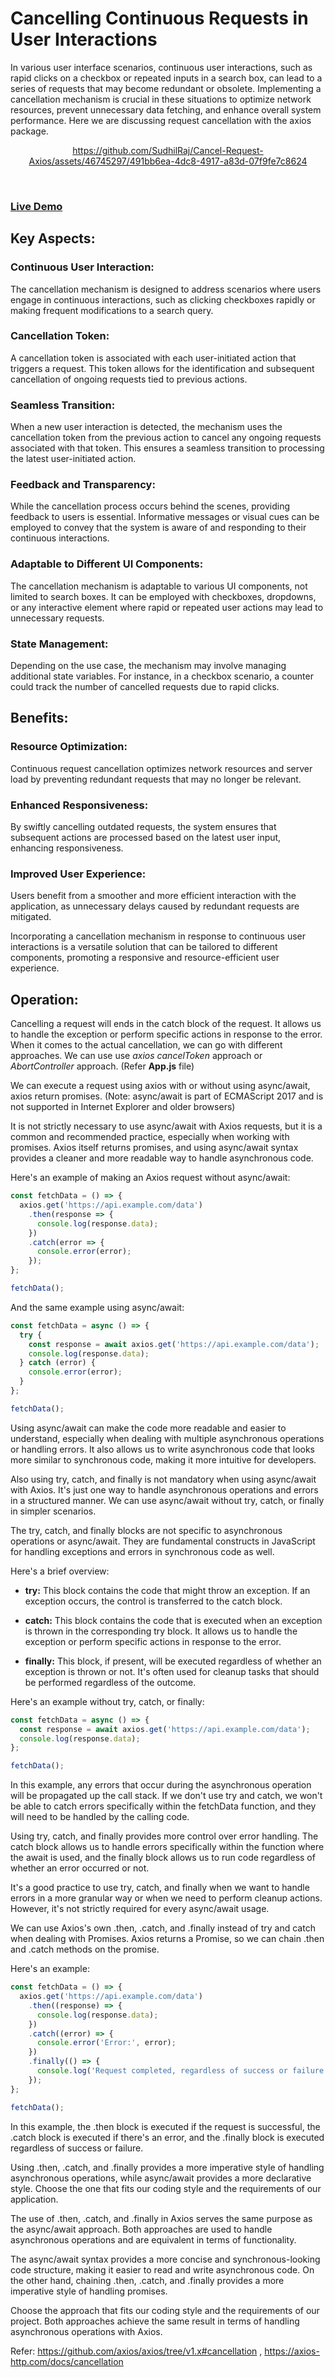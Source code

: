 # Cancelling Continuous Requests in User Interactions
In various user interface scenarios, continuous user interactions, such as rapid clicks on a checkbox or repeated inputs in a search box, can lead to a series of requests that may become redundant or obsolete. Implementing a cancellation mechanism is crucial in these situations to optimize network resources, prevent unnecessary data fetching, and enhance overall system performance. Here we are discussing request cancellation with the axios package.
<br>

<div align="center">

https://github.com/SudhilRaj/Cancel-Request-Axios/assets/46745297/491bb6ea-4dc8-4917-a83d-07f9fe7c8624

</div>
<br>

<h3><a href="https://srk-axioscanceldemo.netlify.app/" target="_blank"><b>Live Demo</b></a></h3>

## Key Aspects:
### Continuous User Interaction: 
The cancellation mechanism is designed to address scenarios where users engage in continuous interactions, such as clicking checkboxes rapidly or making frequent modifications to a search query.

### Cancellation Token: 
A cancellation token is associated with each user-initiated action that triggers a request. This token allows for the identification and subsequent cancellation of ongoing requests tied to previous actions.

### Seamless Transition: 
When a new user interaction is detected, the mechanism uses the cancellation token from the previous action to cancel any ongoing requests associated with that token. This ensures a seamless transition to processing the latest user-initiated action.

### Feedback and Transparency: 
While the cancellation process occurs behind the scenes, providing feedback to users is essential. Informative messages or visual cues can be employed to convey that the system is aware of and responding to their continuous interactions.

### Adaptable to Different UI Components: 
The cancellation mechanism is adaptable to various UI components, not limited to search boxes. It can be employed with checkboxes, dropdowns, or any interactive element where rapid or repeated user actions may lead to unnecessary requests.

### State Management: 
Depending on the use case, the mechanism may involve managing additional state variables. For instance, in a checkbox scenario, a counter could track the number of cancelled requests due to rapid clicks.

## Benefits:
### Resource Optimization:
Continuous request cancellation optimizes network resources and server load by preventing redundant requests that may no longer be relevant.

### Enhanced Responsiveness: 
By swiftly cancelling outdated requests, the system ensures that subsequent actions are processed based on the latest user input, enhancing responsiveness.

### Improved User Experience: 
Users benefit from a smoother and more efficient interaction with the application, as unnecessary delays caused by redundant requests are mitigated.

Incorporating a cancellation mechanism in response to continuous user interactions is a versatile solution that can be tailored to different components, promoting a responsive and resource-efficient user experience.

## Operation:
Cancelling a request will ends in the catch block of the request. It allows us to handle the exception or perform specific actions in response to the error.
When it comes to the actual cancellation, we can go with different approaches. We can use use <em>axios cancelToken</em> approach or <em>AbortController</em> approach.
(Refer <b>App.js</b> file)

We can execute a request using axios with or without using async/await, axios return promises. (Note: async/await is part of ECMAScript 2017 and is not supported in Internet Explorer and older browsers)

It is not strictly necessary to use async/await with Axios requests, but it is a common and recommended practice, especially when working with promises. Axios itself returns promises, and using async/await syntax provides a cleaner and more readable way to handle asynchronous code.

Here's an example of making an Axios request without async/await:

```js
const fetchData = () => {
  axios.get('https://api.example.com/data')
    .then(response => {
      console.log(response.data);
    })
    .catch(error => {
      console.error(error);
    });
};

fetchData();
```

And the same example using async/await:

```js
const fetchData = async () => {
  try {
    const response = await axios.get('https://api.example.com/data');
    console.log(response.data);
  } catch (error) {
    console.error(error);
  }
};

fetchData();
```

Using async/await can make the code more readable and easier to understand, especially when dealing with multiple asynchronous operations or handling errors. It also allows us to write asynchronous code that looks more similar to synchronous code, making it more intuitive for developers.

Also using try, catch, and finally is not mandatory when using async/await with Axios. It's just one way to handle asynchronous operations and errors in a structured manner. We can use async/await without try, catch, or finally in simpler scenarios.

The try, catch, and finally blocks are not specific to asynchronous operations or async/await. They are fundamental constructs in JavaScript for handling exceptions and errors in synchronous code as well.

Here's a brief overview:

- <b>try:</b> This block contains the code that might throw an exception. If an exception occurs, the control is transferred to the catch block.

- <b>catch:</b> This block contains the code that is executed when an exception is thrown in the corresponding try block. It allows us to handle the exception or perform specific actions in response to the error.

- <b>finally:</b> This block, if present, will be executed regardless of whether an exception is thrown or not. It's often used for cleanup tasks that should be performed regardless of the outcome.

Here's an example without try, catch, or finally:

```js
const fetchData = async () => {
  const response = await axios.get('https://api.example.com/data');
  console.log(response.data);
};

fetchData();
```

In this example, any errors that occur during the asynchronous operation will be propagated up the call stack. If we don't use try and catch, we won't be able to catch errors specifically within the fetchData function, and they will need to be handled by the calling code.

Using try, catch, and finally provides more control over error handling. The catch block allows us to handle errors specifically within the function where the await is used, and the finally block allows us to run code regardless of whether an error occurred or not.

It's a good practice to use try, catch, and finally when we want to handle errors in a more granular way or when we need to perform cleanup actions. However, it's not strictly required for every async/await usage.

We can use Axios's own .then, .catch, and .finally instead of try and catch when dealing with Promises. Axios returns a Promise, so we can chain .then and .catch methods on the promise.

Here's an example:
```js
const fetchData = () => {
  axios.get('https://api.example.com/data')
    .then((response) => {
      console.log(response.data);
    })
    .catch((error) => {
      console.error('Error:', error);
    })
    .finally(() => {
      console.log('Request completed, regardless of success or failure.');
    });
};

fetchData();
```

In this example, the .then block is executed if the request is successful, the .catch block is executed if there's an error, and the .finally block is executed regardless of success or failure.

Using .then, .catch, and .finally provides a more imperative style of handling asynchronous operations, while async/await provides a more declarative style. Choose the one that fits our coding style and the requirements of our application.

The use of .then, .catch, and .finally in Axios serves the same purpose as the async/await approach. Both approaches are used to handle asynchronous operations and are equivalent in terms of functionality.

The async/await syntax provides a more concise and synchronous-looking code structure, making it easier to read and write asynchronous code. On the other hand, chaining .then, .catch, and .finally provides a more imperative style of handling promises.

Choose the approach that fits our coding style and the requirements of our project. Both approaches achieve the same result in terms of handling asynchronous operations with Axios.


Refer:
https://github.com/axios/axios/tree/v1.x#cancellation ,
https://axios-http.com/docs/cancellation
